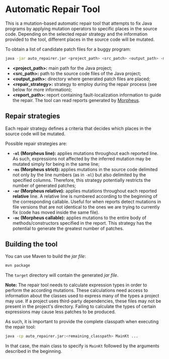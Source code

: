 # Automatic Repair Tool
This is a mutation-based automatic repair tool that attempts to fix Java programs by applying mutation operators to specific places in the source code. Depending on the selected repair strategy and the information provided to the tool, different places in the source code will be mutated.

To obtain a list of candidate patch files for a buggy program:

```sh
java -jar auto_repairer.jar <project_path> <src_patch> <output_path> -ml|-ms|-mr|-mc <report_path>
```

- **\<project_path\>:** main path for the Java project;
- **\<src_path\>:** path to the source code files of the Java project;
- **\<output_path\>:** directory where generated patch files are placed;
- **\<repair_strategy\>:** strategy to employ during the repair process (see below for more information);
- **\<report_path\>:** report containing fault-localization information to guide the repair. The tool can read reports generated by [Morpheus](https://github.com/FranciscoRibeiro/morpheus).

## Repair strategies
Each repair strategy defines a criteria that decides which places in the source code will be mutated.

Possible repair strategies are:
- **`-ml` (Morpheus line):** applies mutations throughout each reported line. As such, expressions not affected by the inferred mutation may be mutated simply for being in the same line;
- **`-ms` (Morpheus strict):** applies mutations in the source code delimited not only by the line numbers (as in `-ml`) but also delimited by the specified columns. Therefore, this strategy potentially restricts the number of generated patches;
- **`-mr` (Morpheus relative):** applies mutations throughout each reported **relative** line. A relative line is numbered according to the beginning of the corresponding callable. Useful for when reports detect mutations in file versions that are not identical to the ones we are trying to currently fix (code has moved inside the same file).
- **`-mc` (Morpheus callable):** applies mutations to the entire body of methods/constructors specified in the report. This strategy has the potential to generate the greatest number of patches.

## Building the tool
You can use Maven to build the _jar file_:
```sh
mvn package
```

The `target` directory will contain the generated _jar file_.

**Note:** The repair tool needs to calculate expression types in order to perform the according  mutations. These calculations need access to information about the classes used to express many of the types a project may use. If a project uses third-party dependencies, these files may not be present in the project's directory. Failing to calculate the types of certain expressions may cause less patches to be produced.

As such, it is important to provide the complete classpath when executing the repair tool:

```sh
java -cp auto_repairer.jar:<remaining_classpath> MainKt ...
```

In that case, the main class to specify is `MainKt` followed by the arguments described in the beginning.
